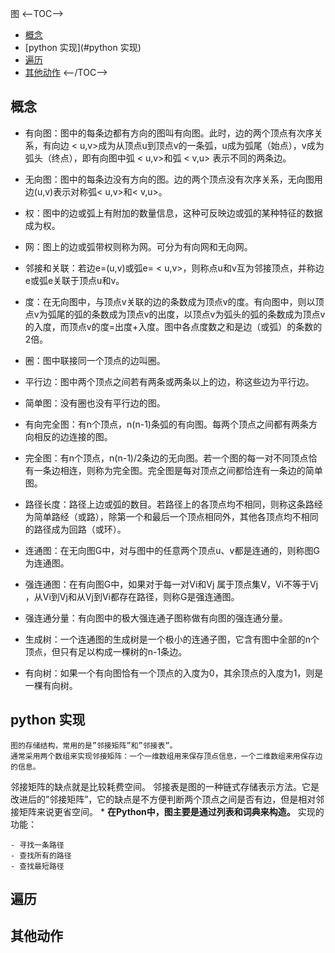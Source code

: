 图
<--TOC-->
- [概念](#概念)
- [python 实现](#python 实现)
- [遍历](#遍历)
- [其他动作](#其他动作)
<--/TOC-->
## 概念
- 有向图：图中的每条边都有方向的图叫有向图。此时，边的两个顶点有次序关系，有向边 < u,v>成为从顶点u到顶点v的一条弧，u成为弧尾（始点），v成为弧头（终点），即有向图中弧 < u,v>和弧 < v,u> 表示不同的两条边。

- 无向图：图中的每条边没有方向的图。边的两个顶点没有次序关系，无向图用边(u,v)表示对称弧< u,v>和< v,u>。

- 权：图中的边或弧上有附加的数量信息，这种可反映边或弧的某种特征的数据成为权。

- 网：图上的边或弧带权则称为网。可分为有向网和无向网。

- 邻接和关联：若边e=(u,v)或弧e= < u,v>，则称点u和v互为邻接顶点，并称边e或弧e关联于顶点u和v。

- 度：在无向图中，与顶点v关联的边的条数成为顶点v的度。有向图中，则以顶点v为弧尾的弧的条数成为顶点v的出度，以顶点v为弧头的弧的条数成为顶点v的入度，而顶点v的度=出度+入度。图中各点度数之和是边（或弧）的条数的2倍。

- 圈：图中联接同一个顶点的边叫圈。

- 平行边：图中两个顶点之间若有两条或两条以上的边，称这些边为平行边。

- 简单图：没有圈也没有平行边的图。

- 有向完全图：有n个顶点，n(n-1)条弧的有向图。每两个顶点之间都有两条方向相反的边连接的图。

- 完全图：有n个顶点，n(n-1)/2条边的无向图。若一个图的每一对不同顶点恰有一条边相连，则称为完全图。完全图是每对顶点之间都恰连有一条边的简单图。

- 路径长度：路径上边或弧的数目。若路径上的各顶点均不相同，则称这条路经为简单路经（或路），除第一个和最后一个顶点相同外，其他各顶点均不相同的路径成为回路（或环）。

- 连通图：在无向图G中，对与图中的任意两个顶点u、v都是连通的，则称图G为连通图。

- 强连通图：在有向图G中，如果对于每一对Vi和Vj 属于顶点集V，Vi不等于Vj ，从Vi到Vj和从Vj到Vi都存在路径，则称G是强连通图。

- 强连通分量：有向图中的极大强连通子图称做有向图的强连通分量。

- 生成树：一个连通图的生成树是一个极小的连通子图，它含有图中全部的n个顶点，但只有足以构成一棵树的n-1条边。

- 有向树：如果一个有向图恰有一个顶点的入度为0，其余顶点的入度为1，则是一棵有向树。

## python 实现
    图的存储结构，常用的是”邻接矩阵”和”邻接表”。
    通常采用两个数组来实现邻接矩阵：一个一维数组用来保存顶点信息，一个二维数组来用保存边的信息。
邻接矩阵的缺点就是比较耗费空间。
    邻接表是图的一种链式存储表示方法。它是改进后的”邻接矩阵”，它的缺点是不方便判断两个顶点之间是否有边，但是相对邻接矩阵来说更省空间。
    * **在Python中，图主要是通过列表和词典来构造。**
    实现的功能：

    - 寻找一条路径
    - 查找所有的路径
    - 查找最短路径

## 遍历

## 其他动作
